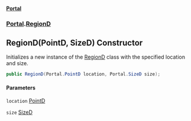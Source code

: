 #### [Portal](index.md 'index')
### [Portal](Portal.md 'Portal').[RegionD](RegionD.md 'Portal.RegionD')

## RegionD(PointD, SizeD) Constructor

Initializes a new instance of the [RegionD](RegionD.md 'Portal.RegionD') class with the specified location  
and size.

```csharp
public RegionD(Portal.PointD location, Portal.SizeD size);
```
#### Parameters

<a name='Portal.RegionD.RegionD(Portal.PointD,Portal.SizeD).location'></a>

`location` [PointD](PointD.md 'Portal.PointD')

<a name='Portal.RegionD.RegionD(Portal.PointD,Portal.SizeD).size'></a>

`size` [SizeD](SizeD.md 'Portal.SizeD')